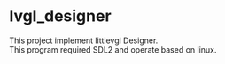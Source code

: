 # lvgl_designer
This project implement littlevgl Designer.  
This program required SDL2 and operate based on linux.  
